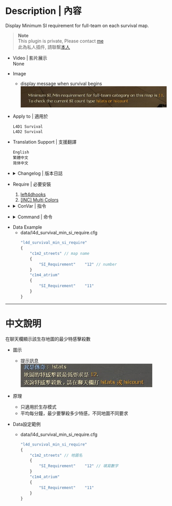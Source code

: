 # Description | 內容
Display Minimum SI requirement for full-team on each survival map.

> __Note__ <br/>
This plugin is private, Please contact [me](https://github.com/fbef0102/Game-Private_Plugin#私人插件列表-private-plugins-list)<br/>
此為私人插件, 請聯繫[本人](https://github.com/fbef0102/Game-Private_Plugin#私人插件列表-private-plugins-list)

* Video | 影片展示
<br/>None

* Image
	* display message when survival begins
	<br/>![l4d_survival_min_si_require_1](image/l4d_survival_min_si_require_1.jpg)

* Apply to | 適用於
	```
	L4D1 Survival
	L4D2 Survival
	```

* Translation Support | 支援翻譯
	```
	English
	繁體中文
	简体中文
	```

* <details><summary>Changelog | 版本日誌</summary>

	* v1.0
		* Request by GGM
		* Initial Release
</details>

* Require | 必要安裝
	1. [left4dhooks](https://forums.alliedmods.net/showthread.php?t=321696)
	2. [[INC] Multi Colors](https://github.com/fbef0102/L4D1_2-Plugins/releases/tag/Multi-Colors)

* <details><summary>ConVar | 指令</summary>

	None
</details>

* <details><summary>Command | 命令</summary>

	* **Minimum SI/Min requirement for full-team category on this map**
		```php
		sm_stats
		sm_sicount
		```
</details>

* Data Example
	* data/l4d_survival_min_si_require.cfg
		```php
		"l4d_survival_min_si_require"
		{
			"c1m2_streets" // map name
			{
				"SI_Requirement"	"12" // number
			}
			"c1m4_atrium"
			{
				"SI_Requirement"	"11"
			}
		}
		```

- - - -
# 中文說明
在聊天欄顯示該生存地圖的最少特感擊殺數

* 圖示
	* 提示訊息
	<br/>![l4d_survival_min_si_require_2](image/l4d_survival_min_si_require_2.jpg)

* 原理
	* 只適用於生存模式
	* 平均每分鐘，最少要擊殺多少特感，不同地圖不同要求

* Data設定範例
	* data/l4d_survival_min_si_require.cfg
		```php
		"l4d_survival_min_si_require"
		{
			"c1m2_streets" // 地圖名
			{
				"SI_Requirement"	"12" // 填寫數字
			}
			"c1m4_atrium"
			{
				"SI_Requirement"	"11"
			}
		}
		```

